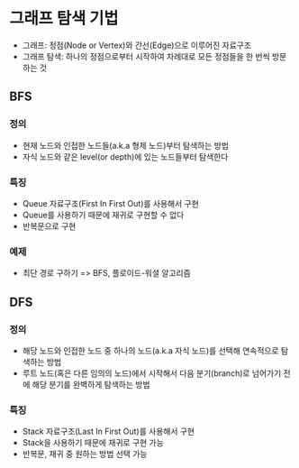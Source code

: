 # 그래프 탐색 기법

* 그래프: 정점(Node or Vertex)와 간선(Edge)으로 이루어진 자료구조
* 그래프 탐색: 하나의 정점으로부터 시작하여 차례대로 모든 정점들을 한 번씩 방문하는 것

## BFS

### 정의

* 현재 노드와 인접한 노드들(a.k.a 형제 노드)부터 탐색하는 방법
* 자식 노드와 같은 level(or depth)에 있는 노드들부터 탐색한다

### 특징

* Queue 자료구조(First In First Out)를 사용해서 구현
* Queue를 사용하기 때문에 재귀로 구현할 수 없다
* 반복문으로 구현

### 예제

* 최단 경로 구하기 => BFS, 플로이드-워셜 알고리즘

## DFS

### 정의

* 해당 노드와 인접한 노드 중 하나의 노드(a.k.a 자식 노드)를 선택해 연속적으로 탐색하는 방법
* 루트 노드(혹은 다른 임의의 노드)에서 시작해서 다음 분기(branch)로 넘어가기 전에 해당 분기를 완벽하게 탐색하는 방법

### 특징

* Stack 자료구조(Last In First Out)를 사용해서 구현
* Stack을 사용하기 때문에 재귀로 구현 가능
* 반복문, 재귀 중 원하는 방법 선택 가능 